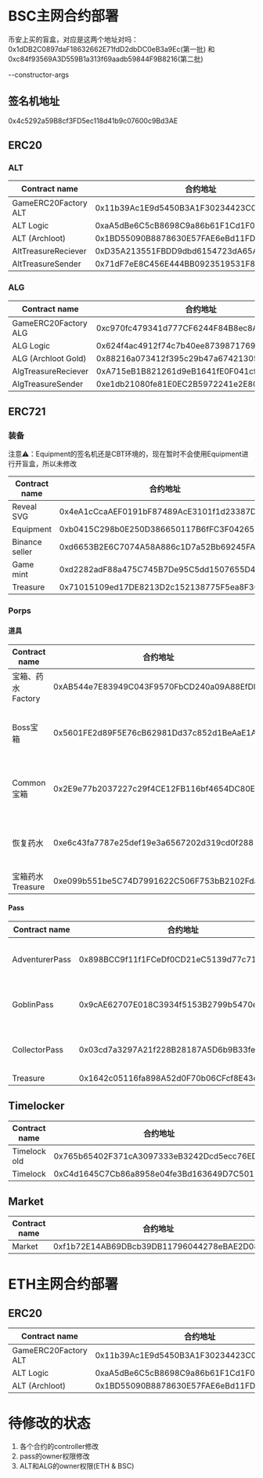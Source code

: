 # BSC主网合约部署

币安上买的盲盒，对应是这两个地址对吗：0x1dDB2C0897daF18632662E71fdD2dbDC0eB3a9Ec(第一批) 和 0xc84f93569A3D559B1a313f69aadb59844F9B8216(第二批)

--constructor-args

## 签名机地址

0x4c5292a59B8cf3FD5ec118d41b9c07600c9Bd3AE

## ERC20

### ALT

|Contract name|合约地址|构造参数|
|---|---|---|
|GameERC20Factory ALT|0x11b39Ac1E9d5450B3A1F30234423C031bA0B1f9b|
|ALT Logic|0xaA5dBe6C5cB8698C9a86b61F1Cd1F038269D79f7|
|ALT (Archloot)|0x1BD55090B8878630E57FAE6eBd11FD61d16DFC9f|cap:1000000000000000000000000000|
|AltTreasureReciever|0xD35A213551FBDD9dbd6154723dA65A69aa4FaEB5|
|AltTreasureSender|0x71dF7eE8C456E444BB0923519531F8221C7B450F|

### ALG

|Contract name|合约地址|
|---|---|
|GameERC20Factory ALG|0xc970fc479341d777CF6244F84B8ec8A92bCC77AD|
|ALG Logic|0x624f4ac4912f74c7b40ee8739871769a7cfd2333|
|ALG (Archloot Gold)|0x88216a073412f395c29b47a67421305d7f5432f0|
|AlgTreasureReciever|0xA715eB1B821261d9eB1641fE0F041cfD7D510DCe|
|AlgTreasureSender|0xe1db21080fe81E0EC2B5972241e2E8036951Af63|

## ERC721

### 装备

注意⚠️：Equipment的签名机还是CBT环境的，现在暂时不会使用Equipment进行开盲盒，所以未修改

|Contract name|合约地址|
|---|---|
|Reveal SVG|0x4eA1cCcaAEF0191bF87489AcE3101f1d23387D6a|
|Equipment|0xb0415C298b0E250D386650117B6fFC3F0426537C|
|Binance seller|0xd6653B2E6C7074A58A886c1D7a52Bb69245FA4b1|
|Game mint|0xd2282adF88a475C745B7De95C5dd1507655D4A2e|
|Treasure|0x71015109ed17DE8213D2c152138775F5ea8F300E|

### Porps

#### 道具

|Contract name|合约地址|构造参数|
|---|---|---|
|宝箱、药水 Factory|0xAB544e7E83949C043F9570FbCD240a09A88EfDFB|
|Boss宝箱|0x5601FE2d89F5E76cB62981Dd37c852d1BeAaE1A5|name: BOSS Chest ，symbol：B-Chest|
|Common宝箱|0x2E9e77b2037227c29f4CE12FB116bf4654DC80EA|name: Common Chest ，symbol：C-Chest|
|恢复药水|0xe6c43fa7787e25def19e3a6567202d319cd0f288|name: Repairing Potion, symbol: R-Potion|
|宝箱药水Treasure|0xe099b551be5C74D7991622C506F753bB2102Fda4|

#### Pass

|Contract name|合约地址|构造参数|
|---|---|---|
|AdventurerPass|0x898BCC9f11f1FCeDf0CD21eC5139d77c71ed1cC5|name: AdventurerPass ，symbol：AdventurerPass|
|GoblinPass|0x9cAE62707E018C3934f5153B2799b5470e9259aB|name: GoblinPass ，symbol：GoblinPass|
|CollectorPass|0x03cd7a3297A21f228B28187A5D6b9B33fe0CAB81|name: CollectorPass ，symbol：CollectorPass|
|Treasure|0x1642c05116fa898A52d0F70b06CFcf8E43e5C020||

## Timelocker

|Contract name|合约地址|
|---|---|
|Timelock old|0x765b65402F371cA3097333eB3242Dcd5ecc76EDC|
|Timelock|0xC4d1645C7Cb86a8958e04fe3Bd163649D7C501B0|

## Market

|Contract name|合约地址|
|---|---|
|Market|0xf1b72E14AB69DBcb39DB11796044278eBAE2D08a|

# ETH主网合约部署

## ERC20

|Contract name|合约地址|
|---|---|
|GameERC20Factory ALT|0x11b39Ac1E9d5450B3A1F30234423C031bA0B1f9b|
|ALT Logic|0xaA5dBe6C5cB8698C9a86b61F1Cd1F038269D79f7|
|ALT (Archloot)|0x1BD55090B8878630E57FAE6eBd11FD61d16DFC9f|

# 待修改的状态

1. 各个合约的controller修改
2. pass的owner权限修改
3. ALT和ALG的owner权限(ETH & BSC)